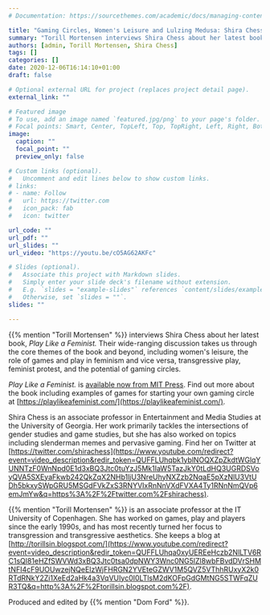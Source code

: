 ```yaml
---
# Documentation: https://sourcethemes.com/academic/docs/managing-content/

title: "Gaming Circles, Women's Leisure and Lulzing Medusa: Shira Chess interviewed by Torill Mortensen"
summary: "Torill Mortensen interviews Shira Chess about her latest book, Play Like a Feminist. Their wide-ranging discussion takes us through the core themes of the book and beyond, including women's leisure, the role of games and play in feminism and vice versa, transgressive play, feminist protest, and the potential of gaming circles."
authors: [admin, Torill Mortensen, Shira Chess]
tags: []
categories: []
date: 2020-12-06T16:14:10+01:00
draft: false

# Optional external URL for project (replaces project detail page).
external_link: ""

# Featured image
# To use, add an image named `featured.jpg/png` to your page's folder.
# Focal points: Smart, Center, TopLeft, Top, TopRight, Left, Right, BottomLeft, Bottom, BottomRight.
image:
  caption: ""
  focal_point: ""
  preview_only: false

# Custom links (optional).
#   Uncomment and edit lines below to show custom links.
# links:
# - name: Follow
#   url: https://twitter.com
#   icon_pack: fab
#   icon: twitter

url_code: ""
url_pdf: ""
url_slides: ""
url_video: "https://youtu.be/cO5AG62AKFc"

# Slides (optional).
#   Associate this project with Markdown slides.
#   Simply enter your slide deck's filename without extension.
#   E.g. `slides = "example-slides"` references `content/slides/example-slides.md`.
#   Otherwise, set `slides = ""`.
slides: ""

---
```


{{% mention "Torill Mortensen" %}} interviews Shira Chess about her latest book, *Play Like a Feminist.* Their wide-ranging discussion takes us through the core themes of the book and beyond, including women's leisure, the role of games and play in feminism and vice versa, transgressive play, feminist protest, and the potential of gaming circles.

*Play Like a Feminist.* is [available now from MIT Press](https://mitpress.mit.edu/books/play-feminist). Find out more about the book including examples of games for starting your own gaming circle at [https://playlikeafeminist.com/](https://playlikeafeminist.com/). 

Shira Chess is an associate professor in Entertainment and Media Studies at the University of Georgia. Her work primarily tackles the intersections of gender studies and game studies, but she has also worked on topics including slenderman memes and pervasive gaming. Find her on Twitter at [https://twitter.com/shirachess](https://www.youtube.com/redirect?event=video_description&redir_token=QUFFLUhqbk1yblNOQXZpZkdtWGlqYUNNTzF0WnNpd0E1d3xBQ3Jtc0tuYzJ5Mk1IaW5TazJkY0tLdHQ3UGRDSVoyQVA5SXEyaFkwb242QkZqX2NHb1ljU3NreUhyNXZzb2NqaE5pXzNlU3VtUDh5bkxySWpGRU5MSGdFVkZxS3RNYVIxRnNnVXdFVXA4Ty1RNnNmQVp6emJmYw&q=https%3A%2F%2Ftwitter.com%2Fshirachess).

{{% mention "Torill Mortensen" %}} is an associate professor at the IT University of Copenhagen. She has worked on games, play and players since the early 1990s, and has most recently turned her focus to transgression and transgressive aesthetics. She keeps a blog at [http://torillsin.blogspot.com/](https://www.youtube.com/redirect?event=video_description&redir_token=QUFFLUhqa0xyUEREeHczb2NlLTV6RC1sQl81eHZfSWVWd3xBQ3Jtc0tsa0dpNWY3Wnc0NG5lZl8wbFBvdDVrSHMtNFI4cF9UOUwzejNQeEIzWjFHRGN2YVEteGZWV1M5QVZ5VThhRUxyX2k0RTdRNkY2Zi1XeEd2aHk4a3VqVUIyc0I0LTlsM2dKOFpGdGMtNG5STWFqZUR3TQ&q=http%3A%2F%2Ftorillsin.blogspot.com%2F).

Produced and edited by {{% mention "Dom Ford" %}}.





